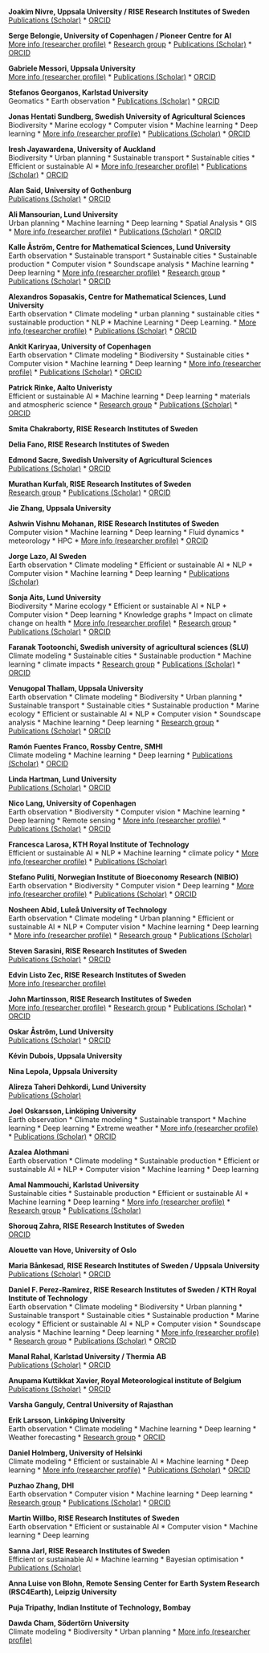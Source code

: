 <span title="Joakim is Professor of Computational Linguistics at Uppsala University. His research deals primarily with grammatical analysis, studying how we can analyze typologically different languages in a uniform way within the Universal Dependencies project, and how we can develop better computational models for automatic analysis within this framework. His teaching is mostly associated with the international Master&#x27;s Program in Language Technology. Joakim is also a co-PI of climes, the Swedish Centre for Impacts of Climate Extremes. Professor, Uppsala University / RISE Research Institutes of Sweden."><strong>Joakim Nivre, Uppsala University / RISE Research Institutes of Sweden</strong></span>
<br />
[Publications (Scholar)](https://scholar.google.com/citations?user=lLBHtFUAAAAJ) * [ORCID](https://orcid.org/0000-0002-7873-3971)

<span title="Research focus: Computer Vision &amp; Machine Learning. Professor, University of Copenhagen / Pioneer Centre for AI."><strong>Serge Belongie, University of Copenhagen / Pioneer Centre for AI</strong></span>
<br />
[More info (researcher profile)](https://sergebelongie.github.io) * [Research group](https://www.belongielab.org) * [Publications (Scholar)](https://scholar.google.com/citations?user=chD5XxkAAAAJ) * [ORCID](https://orcid.org/0000-0002-0388-5217)

<span title="Gabriele&#x27;s main research interests are physical drivers of extreme weather and extreme weather impacts. He uses a range of approaches, including dynamical systems theory, machine learning and other statistical analyses. Other research interests include meridional energy transport in the atmosphere and large-scale atmospheric dynamics. Professor, Uppsala University."><strong>Gabriele Messori, Uppsala University</strong></span>
<br />
[More info (researcher profile)](https://gmessori.eu/) * [Publications (Scholar)](https://scholar.google.com/citations?user=-WBcShwAAAAJ) * [ORCID](https://orcid.org/0000-0002-2032-5211)

<span title="Associate Professor, Karlstad University."><strong>Stefanos Georganos, Karlstad University</strong></span>
<br />
Geomatics *  Earth observation * [Publications (Scholar)](https://scholar.google.com/citations?user=OLTr-XYAAAAJ) * [ORCID](https://orcid.org/0000-0002-0001-2058)

<span title="Lecturer in ecology, working on ML applications for observing animals in the wild, mainly seabirds.  Associate Professor, Swedish University of Agricultural Sciences."><strong>Jonas Hentati Sundberg, Swedish University of Agricultural Sciences</strong></span>
<br />
Biodiversity *  Marine ecology *  Computer vision *  Machine learning *  Deep learning * [More info (researcher profile)](https://www.slu.se/cv/jonas-hentati-sundberg/) * [Publications (Scholar)](https://scholar.google.com/citations?user=dHsj2swAAAAJ) * [ORCID](https://orcid.org/0000-0002-3201-9262)

<span title="I am a lecturer in Urban Planning at the University of Auckland, bringing over 13 years of experience in both research and practice. My focus is on addressing climate change challenges, enhancing urban resilience, promoting regeneration, and advocating for environmental justice. I am particularly interested in understanding and mitigating the risks that urban areas encounter, especially those related to climate change and natural hazards. My research examines how cities can adapt to these increasing threats, emphasising resilience, risk reduction, and sustainable planning to protect communities and infrastructure. Assistant Professor, University of Auckland."><strong>Iresh Jayawardena, University of Auckland</strong></span>
<br />
Biodiversity *  Urban planning *  Sustainable transport *  Sustainable cities *  Efficient or sustainable AI * [More info (researcher profile)](https://profiles.auckland.ac.nz/i-jayawardena) * [Publications (Scholar)](https://scholar.google.com/citations?user=j8yEd4cAAAAJ) * [ORCID](https://orcid.org/0000-0002-5958-8668)

<span title="Alan Said is Associate Professor at University of Gothenburg. He holds a PhD from Technische Universität Berlin. Prior to joining the University of Gothenburg, Alan held positions in industry and academia. He was lecturer at University of Skövde (2016-2019), machine learning engineer 2014-2016 working on application of state of the art machine learning in a large scale production setting at Recorded Future. He was Senior Researcher (2014) working on recommender systems and evaluation in the Multimedia Computing research group at Delft University of Technology. He was awarded a Marie Curie Actions (MCA) Alain Bensoussan ERCIM Fellowship at Centrum Wiskunde &amp; Informatica (2013-2014) for work on evaluation of recommender and personalization systems. Alan&#x27;s research spans the fields of user modeling, personalization, recommender systems, evaluation, and reproducibility. He has worked in these fields in various national and international projects as researcher, leader, manager, PI, and proposal writer. He has published over 70 scientific works in top journals, conferences, workshops, and books. He has been nominated for and awarded several Best Paper and Poster awards for his research. Alan frequently serves on Program and Organization committees of top venues and journal such as ACM RecSys, WWW, ACM CIKM, ACM UMAP, ACM IUI, UMUAI, TWeb, TKDD. He is the Chair of the ACM RecSys Steering Committee (2023-2026). Associate Professor, University of Gothenburg."><strong>Alan Said, University of Gothenburg</strong></span>
<br />
[Publications (Scholar)](https://scholar.google.com/citations?user=j4cTzn0AAAAJ) * [ORCID](https://orcid.org/0000-0002-2929-0529)

<span title="Ali Mansourian is a Professor of Geomatics at the Department of Physical Geography and Ecosystem Science, Lund University, Sweden. He is Director of Lund University GIS Centre, and coordinator of the “GIS &amp; RS Master Programme”. He is a member of United Nation&#x27;s Global Geospatial Information Management (UN GGIM) Academic Network, and former council member of European AGILE (Association of Geographic Information Laboratories in Europe).  Mansourian has established research directions in Geospatial Artificial Intelligence (GeoAI) - which is the intersection of GISceince and Artificial Intelligence (AI)-, Spatial Data Infrastructures (SDI), and Multi-Criteria Decision Analysis (MCDA). He has also a long-standing research line in applications of Geographic Information Systems (GIS) in climate, epidemiology and heath, disaster risk management, land-use planning, and environmental management.  In his records, he has also coordination of several large international and national research and capacity building projects, evaluation of major EU/EC research grants, scientific program committee chair and/or organiser of several international conferences and workshops, supervision of PhD students and postdoc researches,  invited evaluation committee of PhD theses, and publication of scientific journal/conference papers, books/book chapters, and technical reports. Professor, Lund University."><strong>Ali Mansourian, Lund University</strong></span>
<br />
Urban planning *  Machine learning *  Deep learning *  Spatial Analysis *  GIS * [More info (researcher profile)](https://www.nateko.lu.se/ali-mansourian) * [Publications (Scholar)](https://scholar.google.com/citations?user=T6nSBNIAAAAJ) * [ORCID](https://orcid.org/0000-0001-6812-4307)

<span title="I do research on computer vision, image analysis and machine learning. Professor, Centre for Mathematical Sciences, Lund University."><strong>Kalle Åström, Centre for Mathematical Sciences, Lund University</strong></span>
<br />
Earth observation *  Sustainable transport *  Sustainable cities *  Sustainable production *  Computer vision *  Soundscape analysis *  Machine learning *  Deep learning * [More info (researcher profile)](https://www.maths.lu.se/english/research/staff/kalleastrom/) * [Research group](https://www.maths.lu.se/english/research/research-groups/mathematical-imaging-group/) * [Publications (Scholar)](https://scholar.google.com/citations?user=YIzs6eoAAAAJ&amp;hl=sv) * [ORCID](https://orcid.org/0000-0002-8689-7810)

<span title="Associate Professor, Centre for Mathematical Sciences, Lund University."><strong>Alexandros Sopasakis, Centre for Mathematical Sciences, Lund University</strong></span>
<br />
Earth observation *  Climate modeling *  urban planning *  sustainable cities *  sustainable production *  NLP *  Machine Learning *  Deep Learning. * [More info (researcher profile)](https://www.maths.lu.se/english/research/staff/alexandros-sopasakis/) * [Publications (Scholar)](https://scholar.google.com/citations?user=axig3d0AAAAJ) * [ORCID](https://orcid.org/0000-0001-9167-3590)

<span title="My research focuses on machine learning for earth observation. Earth system data is among the most unique and abundant multi-modal data, making it an ideal platform for novel machine learning research. My new position offers an opportunity to continue bringing unique and timely challenges of EO to the ML community and remarkable ML methods to the EO community. But I am happy to adorn different hats and move up or down the programming-stack to solve real-world problems. Assistant Professor, University of Copenhagen."><strong>Ankit Kariryaa, University of Copenhagen</strong></span>
<br />
Earth observation *  Climate modeling *  Biodiversity *  Sustainable cities *  Computer vision *  Machine learning *  Deep learning * [More info (researcher profile)](https://ankitkariryaa.github.io/) * [Publications (Scholar)](https://scholar.google.com/citations?user=lwSTZGgAAAAJ&amp;hl=en) * [ORCID](https://orcid.org/0000-0001-9284-7847)

<span title="I research AI for sustainable materials development and AI in atmospheric science . Professor, Aalto Univeristy."><strong>Patrick Rinke, Aalto Univeristy</strong></span>
<br />
Efficient or sustainable AI *  Machine learning *  Deep learning *  materials and atmospheric science * [Research group](https://www.aalto.fi/en/department-of-applied-physics/computational-electronic-structure-theory-cest) * [Publications (Scholar)](https://scholar.google.de/citations?user=TYHCEwQAAAAJ&amp;hl=en) * [ORCID](https://orcid.org/0000-0003-1898-723X)

<span title="I am AI/ML expert, actively working with physics-informed AI/ML, ML for EO datasets and quantum ML. My research interests are quantum theory at the fundamental level, quantum simulations and algorithms, and big data simulations. Researcher (with a PhD), RISE Research Institutes of Sweden."><strong>Smita Chakraborty, RISE Research Institutes of Sweden</strong></span>
<br />


<span title="AI researcher with expertise in audio signals. Researcher (with a PhD), RISE Research Institutes of Sweden."><strong>Delia Fano, RISE Research Institutes of Sweden</strong></span>
<br />


<span title="Interested in spatial modeling, conservation, species distribution modeling, connectivity. Researcher (with a PhD), Swedish University of Agricultural Sciences."><strong>Edmond Sacre, Swedish University of Agricultural Sciences</strong></span>
<br />
[Publications (Scholar)](https://scholar.google.com/citations?user=6kgSitUAAAAJ) * [ORCID](https://orcid.org/0000-0002-2218-431X)

<span title="I am a computational linguist, working as a researcher at RISE and CLIMES project.  Researcher (with a PhD), RISE Research Institutes of Sweden."><strong>Murathan Kurfalı, RISE Research Institutes of Sweden</strong></span>
<br />
[Research group](https://www.climes.se/) * [Publications (Scholar)](https://scholar.google.com/citations?user=NK6-M_gAAAAJ) * [ORCID](https://orcid.org/0000-0002-7020-8275)

<span title="Researcher (with a PhD), Uppsala University."><strong>Jie Zhang, Uppsala University</strong></span>
<br />


<span title="Researcher (with a PhD), RISE Research Institutes of Sweden."><strong>Ashwin Vishnu Mohanan, RISE Research Institutes of Sweden</strong></span>
<br />
Computer vision *  Machine learning *  Deep learning *  Fluid dynamics *  meteorology *  HPC * [More info (researcher profile)](https://fluid.quest) * [ORCID](https://orcid.org/0000-0002-2979-6327)

<span title="Researcher (with a PhD), AI Sweden."><strong>Jorge Lazo, AI Sweden</strong></span>
<br />
Earth observation *  Climate modeling *  Efficient or sustainable AI *  NLP *  Computer vision *  Machine learning *  Deep learning * [Publications (Scholar)](https://scholar.google.com/citations?user=R2vPpCUAAAAJ)

<span title="Sonja leads a research group at the intersection of medicine, environmental science and data science at the Dept. of Experimental Medical Science, Cell Death, Lysosomes. They develop tools for text and image analysis and knowledge integration and apply them to research questions in medicine and environmental science. She also leads the computational research school COMPUTE and the &quot;AI in Medicine and Life Science&quot; focus area in AI Lund. Besides this, she is very engaged in open science and public outreach. Researcher (with a PhD), Lund University."><strong>Sonja Aits, Lund University</strong></span>
<br />
Biodiversity *  Marine ecology *  Efficient or sustainable AI *  NLP *  Computer vision *  Deep learning *  Knowledge graphs *  Impact on climate change on health * [More info (researcher profile)](https://portal.research.lu.se/en/persons/sonja-aits) * [Research group](https://aitslab.github.io/) * [Publications (Scholar)](https://scholar.google.com/citations?user=KTS-NNAAAAAJ) * [ORCID](https://orcid.org/0000-0002-1321-0678)

<span title="I work with statistical methods with different levels of complexity to understand climate change impacts on various processes and to forecast future impacts.  Researcher (with a PhD), Swedish university of agricultural sciences (SLU)."><strong>Faranak Tootoonchi, Swedish university of agricultural sciences (SLU)</strong></span>
<br />
Climate modeling *  Sustainable cities *  Sustainable production *  Machine learning *  climate impacts * [Research group](https://www.slu.se/en/ew-cv/faranak-tootoonchi/) * [Publications (Scholar)](https://scholar.google.com/citations?user=5XmN8AUAAAAJ) * [ORCID](https://orcid.org/0000-0001-5262-1712)

<span title="Researcher (with a PhD), Uppsala University ."><strong>Venugopal Thallam, Uppsala University </strong></span>
<br />
Earth observation *  Climate modeling *  Biodiversity *  Urban planning *  Sustainable transport *  Sustainable cities *  Sustainable production *  Marine ecology *  Efficient or sustainable AI *  NLP *  Computer vision *  Soundscape analysis *  Machine learning *  Deep learning * [Research group](https://www.uu.se/en/department/earth-sciences/research/air-water-and-landscape-science) * [Publications (Scholar)](https://scholar.google.com/citations?user=cIz45qQAAAAJ) * [ORCID](https://orcid.org/0000-0001-7771-1693)

<span title="My research consistently targets the physical mechanisms that enable climate predictability. This includes understanding how tropical dynamics influence atmospheric circulation over the Western Arctic and the North Atlantic-European sector. I have developed an experimental teleconnection-based seasonal prediction system at SMHI, designed to make teleconnections operationally useful for seasonal forecasting. This system exemplifies his ability to translate scientific discoveries into practical tools for climate.  I contribute to making a physically based application of machine learning methods to improve climate predictability, for example, designing deep convolutional neural networks (CNNs) for various applications: 1) downscaling coarse-resolution datasets, 2)detecting extreme events in large datasets, and 3) improving seasonal forecasts. I am a work package leader of two Horizon Europe projects (OptimESM and AI4PEX) in which we leverage ML-based solutions. Researcher (with a PhD), Rossby Centre, SMHI."><strong>Ramón Fuentes Franco, Rossby Centre, SMHI</strong></span>
<br />
Climate modeling *  Machine learning *  Deep learning * [Publications (Scholar)](https://scholar.google.com/citations?user=zjajzQEAAAAJ) * [ORCID](https://orcid.org/0000-0002-3085-0175)

<span title="Senior lecturer in mathematical statistics, with many years experience of applications in medicine and technical development, both internally and externally. Linda&#x27;s research focus is applied statistics in sustainability, medicine and technical development. Researcher (with a PhD), Lund University."><strong>Linda Hartman, Lund University</strong></span>
<br />
[Publications (Scholar)](https://scholar.google.com/citations?user=yY55qioAAAAJ) * [ORCID](https://orcid.org/0000-0002-1122-3109)

<span title="Post Doc, University of Copenhagen."><strong>Nico Lang, University of Copenhagen</strong></span>
<br />
Earth observation *  Biodiversity *  Computer vision *  Machine learning *  Deep learning *  Remote sensing * [More info (researcher profile)](https://langnico.github.io/) * [Publications (Scholar)](https://scholar.google.ch/citations?user=bVZtKsQAAAAJ) * [ORCID](https://orcid.org/0000-0001-8434-027X)

<span title="Marie-Sklodowska Curie Fellow at KTH. Post Doc, KTH Royal Institute of Technology."><strong>Francesca Larosa, KTH Royal Institute of Technology</strong></span>
<br />
Efficient or sustainable AI *  NLP *  Machine learning *  climate policy * [More info (researcher profile)](https://sites.google.com/view/francescalarosa/home-page?authuser=0) * [Publications (Scholar)](https://scholar.google.it/citations?user=89qTlnEAAAAJ&amp;hl=it)

<span title="Researcher at the interception of forest science, remote sensing, and AI. Researcher (with a PhD), Norwegian Institute of Bioeconomy Research (NIBIO)."><strong>Stefano Puliti, Norwegian Institute of Bioeconomy Research (NIBIO)</strong></span>
<br />
Earth observation *  Biodiversity *  Computer vision *  Deep learning * [More info (researcher profile)](https://bsky.app/profile/stefanopuliti.bsky.social) * [Publications (Scholar)](https://scholar.google.com/citations?user=mrysxWoAAAAJ&amp;hl=en) * [ORCID](https://orcid.org/0000-0003-4624-8987)

<span title="I am a dedicated researcher with a PhD in Machine Learning, specializing in unsupervised learning techniques and their applications in remote sensing, automation, and medical imaging. With a strong background in Python, and AI frameworks, I am passionate about solving real-world problems through innovative data-driven solutions. Collaborative by nature, I thrive in dynamic environments and am eager to continue learning and contributing to impactful projects. Researcher (with a PhD), Luleå University of Technology."><strong>Nosheen Abid, Luleå University of Technology</strong></span>
<br />
Earth observation *  Climate modeling *  Urban planning *  Efficient or sustainable AI *  NLP *  Computer vision *  Machine learning *  Deep learning * [More info (researcher profile)](https://ltu.se/personal/n/nosheen-abid) * [Research group](https://www.ltu.se/en/research/research-subjects/machine-learning) * [Publications (Scholar)](https://scholar.google.com/citations?user=tEs2Fr4AAAAJ&amp;hl=en)

<span title="Researcher (with a PhD), RISE Research Institutes of Sweden."><strong>Steven Sarasini, RISE Research Institutes of Sweden</strong></span>
<br />
[Publications (Scholar)](https://scholar.google.com/citations?user=JqsCwRcAAAAJ) * [ORCID](https://orcid.org/0000-0003-4313-4538)

<span title="i&#x27;m edvin. PhD Student, RISE Research Institutes of Sweden."><strong>Edvin Listo Zec, RISE Research Institutes of Sweden</strong></span>
<br />
[More info (researcher profile)](https://edvinli.github.io)

<span title="PhD Student, RISE Research Institutes of Sweden."><strong>John Martinsson, RISE Research Institutes of Sweden</strong></span>
<br />
[More info (researcher profile)](https://johnmartinsson.github.io/) * [Research group](https://dl-group.se/) * [Publications (Scholar)](https://scholar.google.com/citations?user=sAMIwlMAAAAJ) * [ORCID](https://orcid.org/0000-0002-5032-4367)

<span title="I&#x27;m a PhD student at the Center for Mathematical Sciences focusing on anomaly detection and machine learning in earth observations and remote sensing. PhD Student, Lund University."><strong>Oskar Åström, Lund University</strong></span>
<br />
[Publications (Scholar)](https://scholar.google.com/citations?user=D864NLwAAAAJ) * [ORCID](https://orcid.org/0009-0005-5507-4829)

<span title="PhD Student, Uppsala University."><strong>Kévin Dubois, Uppsala University</strong></span>
<br />


<span title="Project Coordinator, Uppsala University."><strong>Nina Lepola, Uppsala University</strong></span>
<br />


<span title="PhD Student, Lund University."><strong>Alireza Taheri Dehkordi, Lund University</strong></span>
<br />
[Publications (Scholar)](https://scholar.google.com/citations?user=_ux1Jn0AAAAJ)

<span title="In my research I work with probabilistic machine learning methods for modeling data with spatial and temporal dependencies. I am motivated by applications of machine learning to earth system modeling, such as weather forecasting and climate modeling. PhD Student, Linköping University."><strong>Joel Oskarsson, Linköping University</strong></span>
<br />
Earth observation *  Climate modeling *  Sustainable transport *  Machine learning *  Deep learning *  Extreme weather * [More info (researcher profile)](https://joeloskarsson.github.io/) * [Publications (Scholar)](https://scholar.google.com/citations?user=YQaxGpkAAAAJ) * [ORCID](https://orcid.org/0000-0002-8201-0282)

<span title="Industry."><strong>Azalea  Alothmani</strong></span>
<br />
Earth observation *  Climate modeling *  Sustainable production *  Efficient or sustainable AI *  NLP *  Computer vision *  Machine learning *  Deep learning

<span title="PhD student at Karlstad University working at the intersection of AI and Energy. Co-founder of AfriClimate AI (https://www.africlimate.ai) and co-chair of the Deep Learning Indaba (https://deeplearningindaba.com/2024/). PhD Student, Karlstad University."><strong>Amal Nammouchi, Karlstad University</strong></span>
<br />
Sustainable cities *  Sustainable production *  Efficient or sustainable AI *  Machine learning *  Deep learning * [More info (researcher profile)](https://www.kau.se/en/researchers/amal-nammouchi) * [Research group](https://www.uu.se/forskning/solve#:~:text=SOLVE%20är%20ett%20konsortium%20av,solenergi%20i%20det%20svenska%20elnätet.) * [Publications (Scholar)](https://scholar.google.com/citations?user=CALEjIEAAAAJ)

<span title="Research Engineer, RISE Research Institutes of Sweden."><strong>Shorouq Zahra, RISE Research Institutes of Sweden</strong></span>
<br />
[ORCID](https://orcid.org/0009-0007-2792-9345)

<span title="Alouette van Hove is a PhD candidate at the University of Oslo. Her research interests includes the development of a novel framework to estimate land surface fluxes at a regional scale. The framework makes use of sensor measurements from drones, data assimilation, atmospheric fluid dynamics modeling, and reinforcement learning techniques. The goal is to deliver high-resolution surface maps of greenhouse gas fluxes in northern landscapes for validation of climate models. PhD Student, University of Oslo."><strong>Alouette van Hove, University of Oslo</strong></span>
<br />


<span title="PhD Student, RISE Research Institutes of Sweden / Uppsala University."><strong>Maria Bånkesad, RISE Research Institutes of Sweden / Uppsala University</strong></span>
<br />
[Publications (Scholar)](https://scholar.google.com/citations?user=4tKNCSkAAAAJ) * [ORCID](https://orcid.org/0009-0007-5465-7170)

<span title="Machine Learning, Graph Neural Networks, Algorithmic ML, Optimization, Deep Learning . Researcher (non-PhD), RISE Research Institutes of Sweden / KTH Royal Institute of Technology."><strong>Daniel F. Perez-Ramirez, RISE Research Institutes of Sweden / KTH Royal Institute of Technology</strong></span>
<br />
Earth observation *  Climate modeling *  Biodiversity *  Urban planning *  Sustainable transport *  Sustainable cities *  Sustainable production *  Marine ecology *  Efficient or sustainable AI *  NLP *  Computer vision *  Soundscape analysis *  Machine learning *  Deep learning * [More info (researcher profile)](https://www.linkedin.com/in/danfperam) * [Research group](https://www.ri.se/en/person/daniel-perez) * [Publications (Scholar)](https://scholar.google.com/citations?user=uwMPsjsAAAAJ) * [ORCID](https://orcid.org/0000-0002-1322-4367)

<span title="PhD Student, Karlstad University / Thermia AB."><strong>Manal Rahal, Karlstad University / Thermia AB</strong></span>
<br />
[Publications (Scholar)](https://scholar.google.com/citations?user=OOv1n_wAAAAJ) * [ORCID](https://orcid.org/0009-0006-7733-8298)

<span title="PhD Student, Royal Meteorological institute of Belgium."><strong>Anupama Kuttikkat Xavier, Royal Meteorological institute of Belgium</strong></span>
<br />
[Publications (Scholar)](https://scholar.google.com/citations?user=hqNgE_8AAAAJ) * [ORCID](https://orcid.org/0000-0002-9783-8322)

<span title="Researcher (non-PhD), Central University of Rajasthan."><strong>Varsha Ganguly, Central University of Rajasthan</strong></span>
<br />


<span title="PhD Student, Linköping University."><strong>Erik Larsson, Linköping University</strong></span>
<br />
Earth observation *  Climate modeling *  Machine learning *  Deep learning *  Weather forecasting * [Research group](https://liu.se/en/organisation/liu/ida/stima) * [ORCID](https://orcid.org/0009-0008-7292-4356)

<span title="I&#x27;m a PhD student at University of Helsinki, currently visiting the CMCC Foundation in Bologna, Italy. My research lies at the intersection of physics and deep learning. Right now I&#x27;m building a data-driven forecaster for the Mediterranean Sea using graph neural networks. PhD Student, University of Helsinki."><strong>Daniel Holmberg, University of Helsinki</strong></span>
<br />
Climate modeling *  Efficient or sustainable AI *  Machine learning *  Deep learning * [More info (researcher profile)](https://danielholmberg.fi/) * [Publications (Scholar)](https://scholar.google.com/citations?hl=en&amp;user=oPncKzcAAAAJ) * [ORCID](https://orcid.org/0000-0001-5020-7438)

<span title="Dr. Puzhao Zhang is a Senior Remote Sensing Specialist, who has strong interdisciplinary background in machine learning and Earth observation. With expertise in radar and optical remote sensing, his work centers around land remote sensing, forest monitoring, and carbon dynamics in the context of climate change. His vision encompasses utilizing machine learning (including deep learning) and Earth observation big data to create a sustainable future by addressing environmental challenges and mitigating climate changes.  Industry, DHI."><strong>Puzhao Zhang, DHI</strong></span>
<br />
Earth observation *  Computer vision *  Machine learning *  Deep learning * [Research group](https://eo.dhigroup.com/) * [Publications (Scholar)](https://scholar.google.com/citations?user=qodHYCQAAAAJ&amp;hl=en&amp;oi=ao) * [ORCID](https://orcid.org/0000-0001-9907-0989)

<span title="Researcher (non-PhD), RISE Research Institutes of Sweden."><strong>Martin Willbo, RISE Research Institutes of Sweden</strong></span>
<br />
Earth observation *  Efficient or sustainable AI *  Computer vision *  Machine learning *  Deep learning

<span title="PhD Student, RISE Research Institutes of Sweden."><strong>Sanna Jarl, RISE Research Institutes of Sweden</strong></span>
<br />
Efficient or sustainable AI *  Machine learning *  Bayesian optimisation * [Publications (Scholar)](https://scholar.google.com/citations?user=I24YlG8AAAAJ&amp;hl=sv)

<span title="Researcher (non-PhD), Remote Sensing Center for Earth System Research (RSC4Earth), Leipzig University."><strong>Anna Luise von Blohn, Remote Sensing Center for Earth System Research (RSC4Earth), Leipzig University</strong></span>
<br />


<span title="PhD Student, Indian Institute of Technology, Bombay."><strong>Puja Tripathy, Indian Institute of Technology, Bombay</strong></span>
<br />


<span title="Student, Södertörn University ."><strong>Dawda Cham, Södertörn University </strong></span>
<br />
Climate modeling *  Biodiversity *  Urban planning * [More info (researcher profile)](https://www.linkedin.com/in/dawda-cham-b29524102/)

